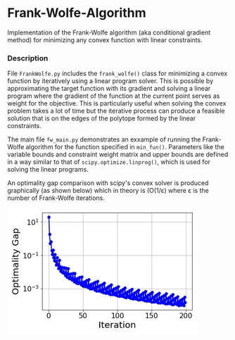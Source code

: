# Frank-Wolfe-Algorithm
Implementation of the Frank-Wolfe algorithm (aka conditional gradient method) for minimizing any convex function with linear constraints.

### Description
File `FrankWolfe.py` includes the `frank_wolfe()` class for minimizing a convex function by iteratively using a linear program solver. This is possible by approximating the target function with its gradient and solving a linear program where the gradient of the function at the current point serves as weight for the objective. This is particularly useful when solving the convex problem takes a lot of time but the iterative process can produce a feasible solution that is on the edges of the polytope formed by the linear constraints.

The main file `fw_main.py` demonstrates an exxample of running the Frank-Wolfe algorithm for the function specified in `min_fun()`. Parameters like the variable bounds and constraint weight matrix and upper bounds are defined in a way similar to that of `scipy.optimize.linprog()`, which is used for solving the linear programs.

An optimality gap comparison with scipy's convex solver is produced graphically (as shown below) which in theory is (O(1/ε) where ε is the number of Frank-Wolfe iterations. 

![Screenshot](opt_gap.jpeg)
